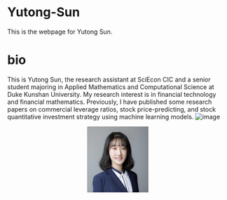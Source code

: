 # Yutong-Sun

This is the webpage for Yutong Sun. 

# bio
This is Yutong Sun, the research assistant at SciEcon CIC and a senior student majoring in Applied Mathematics and Computational Science at Duke Kunshan University. My research interest is in financial technology and financial mathematics. Previously, I have published some research papers on commercial leverage ratios, stock price-predicting, and stock quantitative investment strategy using machine learning models. ![image](https://user-images.githubusercontent.com/101320082/200345195-fefd3e98-cfbf-4a2a-af7f-77627cf85701.png)



<div align=center><img width="140" height="150" src="https://github.com/Rising-Stars-by-Sunshine/Yutong-Sun/blob/main/image/yutong%20sun.png"/>

